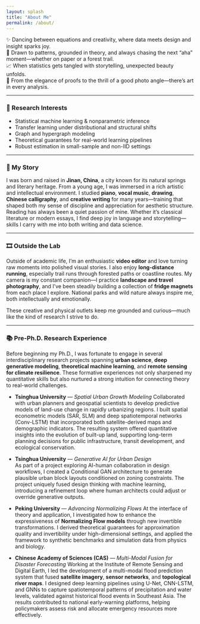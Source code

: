 ```yaml
---
layout: splash
title: "About Me"
permalink: /about/
---
```



<!-- Custom font styling for homepage -->
<style>
.splash .page__content p,
.page__content p,
.archive__item-excerpt,
.archive__item-body {
  font-family: "Georgia", serif;
  font-size: 18px;
  line-height: 1.7;
  color: #2a2a2a;
  margin-bottom: 1.2em;
}

.page__title {
  font-family: "Georgia", serif;
  font-size: 32px;
  font-weight: 500;
}
</style>



✨ Dancing between equations and creativity, where data meets design and insight sparks joy.  
🧠 Drawn to patterns, grounded in theory, and always chasing the next “aha” moment—whether on paper or a forest trail.  
📈 When statistics gets tangled with storytelling, unexpected beauty unfolds.  
🎨 From the elegance of proofs to the thrill of a good photo angle—there’s art in every analysis.



---

### 🧠 Research Interests

- Statistical machine learning & nonparametric inference  
- Transfer learning under distributional and structural shifts  
- Graph and hypergraph modeling  
- Theoretical guarantees for real-world learning pipelines  
- Robust estimation in small-sample and non-IID settings

---

### 🌿 My Story

I was born and raised in **Jinan, China**, a city known for its natural springs and literary heritage. From a young age, I was immersed in a rich artistic and intellectual environment. I studied **piano**, **vocal music**, **drawing**, **Chinese calligraphy**, and **creative writing** for many years—training that shaped both my sense of discipline and appreciation for aesthetic structure. Reading has always been a quiet passion of mine. Whether it’s classical literature or modern essays, I find deep joy in language and storytelling—skills I carry with me into both writing and data science.

---

### 🎞️ Outside the Lab

Outside of academic life, I’m an enthusiastic **video editor** and love turning raw moments into polished visual stories. I also enjoy **long-distance running**, especially trail runs through forested paths or coastline routes. My camera is my constant companion—I practice **landscape and travel photography**, and I’ve been steadily building a collection of **fridge magnets** from each place I explore. National parks and wild nature always inspire me, both intellectually and emotionally.

These creative and physical outlets keep me grounded and curious—much like the kind of research I strive to do.

---

### 📚 Pre-Ph.D. Research Experience

Before beginning my Ph.D., I was fortunate to engage in several interdisciplinary research projects spanning **urban science**, **deep generative modeling**, **theoretical machine learning**, and **remote sensing for climate resilience**. These formative experiences not only sharpened my quantitative skills but also nurtured a strong intuition for connecting theory to real-world challenges.

- **Tsinghua University** — *Spatial Urban Growth Modeling* 
  Collaborated with urban planners and geospatial scientists to develop predictive models of land-use change in rapidly urbanizing regions. I built spatial econometric models (SAR, SLM) and deep spatiotemporal networks (Conv-LSTM) that incorporated both satellite-derived maps and demographic indicators. The resulting system offered quantitative insights into the evolution of built-up land, supporting long-term planning decisions for public infrastructure, transit development, and ecological conservation.

- **Tsinghua University** — *Generative AI for Urban Design*   
  As part of a project exploring AI-human collaboration in design workflows, I created a Conditional GAN architecture to generate plausible urban block layouts conditioned on zoning constraints. The project uniquely fused design thinking with machine learning, introducing a refinement loop where human architects could adjust or override generative outputs.

- **Peking University** — *Advancing Normalizing Flows* 
  At the interface of theory and application, I investigated how to enhance the expressiveness of **Normalizing Flow models** through new invertible transformations. I derived theoretical guarantees for approximation quality and invertibility under high-dimensional settings, and applied the framework to synthetic benchmarks and simulation data from physics and biology.
  
- **Chinese Academy of Sciences (CAS)** — *Multi-Modal Fusion for Disaster Forecasting*
  Working at the Institute of Remote Sensing and Digital Earth, I led the development of a multi-modal flood prediction system that fused **satellite imagery**, **sensor networks**, and **topological river maps**. I designed deep learning pipelines using U-Net, CNN-LSTM, and GNNs to capture spatiotemporal patterns of precipitation and water levels, validated against historical flood events in Southeast Asia. The results contributed to national early-warning platforms, helping policymakers assess risk and allocate emergency resources more effectively.





